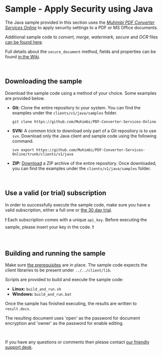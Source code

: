 # Sample - Apply Security using Java

The Java sample provided in this section uses the [*Muhimbi PDF Converter Services Online*](https://github.com/Muhimbi/PDF-Converter-Services-Online) to apply security settings to a PDF or MS Office documents.

Additional sample code to *convert, merge, watermark, secure* and *OCR* files [can be found here](../).

Full details about the `secure_document` method, fields and properties can be found [in the Wiki](https://github.com/Muhimbi/PDF-Converter-Services-Online/wiki/API:-secure_document).

<br>

## Downloading the sample

Download the sample code using a method of your choice. Some examples are provided below.

- **Git:** Clone the entire repository to your system. You can find the examples under the `clients/v1/java/samples` folder.<br>
   
     `git clone https://github.com/Muhimbi/PDF-Converter-Services-Online`

- **SVN:** A common trick to download only part of a Git repository  is to use `svn`. Download only the Java client and sample code using the following command.<br>

     `svn export https://github.com/Muhimbi/PDF-Converter-Services-Online/trunk/clients/v1/java`

- **ZIP:** [Download](https://github.com/Muhimbi/PDF-Converter-Services-Online/zipball/master/) a ZIP archive of the entire repository. Once downloaded, you can find the examples under the `clients/v1/java/samples` folder.

<br>

## Use a valid (or trial) subscription

In order to successfully execute the sample code, make sure you have a valid subscription, either a full one or [the 30 day trial](https://support.muhimbi.com/hc/en-us/articles/115002816048-Getting-started-with-the-PDF-Converter-Services-Online).

:exclamation: Each subscription comes with a unique `api_key`. Before executing the sample, please insert your key in the code. :exclamation:


<br>

## Building and running the sample

Make sure [the prerequisites](https://github.com/Muhimbi/PDF-Converter-Services-Online/tree/master/clients/v1/java#prerequisites) are in place. The sample code expects the client libraries to be present under `../../client/lib`.

Scripts are provided to build and execute the sample code:
- **Linux:** `build_and_run.sh`
- **Windows:** `build_and_run.bat`

Once the sample has finished executing, the results are written to `result.docx`.

The resulting document uses 'open' as the password for document encryption and 'owner' as the password for enable editing.

<br>

If you have any questions or comments then please contact [our friendly support desk](http://www.muhimbi-online.com/contact).
